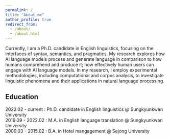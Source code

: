 ```yaml
---
permalink: /
title: "About me"
author_profile: true
redirect_from: 
  - /about/
  - /about.html
---
```


Currently, I am a Ph.D. candidate in English linguistics, focusing on the interfaces of syntax, semantics, and pragmatics. My research explores how AI language models process and generate language in comparison to how humans comprehend and produce it; how effectively human users can engage with AI language models. In my research, I employ experimental methodologies, including computational and corpus analysis, to investigate linguistic phenomena and their applications in natural language processing.


Education
------
2022.02 - current : Ph.D. candidate in English linguistics @ Sungkyunkwan University  
2019.09 - 2022.02 : M.A. in English language translation @ Sungkyunkwan University  
2009.03 - 2015.02 : B.A. in Hotel mangagement @ Sejong University  


